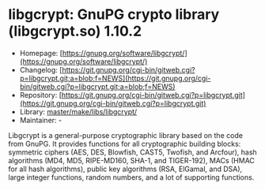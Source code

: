 # libgcrypt: GnuPG crypto library (libgcrypt.so) 1.10.2
 - Homepage: [https://gnupg.org/software/libgcrypt/](https://gnupg.org/software/libgcrypt/)
 - Changelog: [https://git.gnupg.org/cgi-bin/gitweb.cgi?p=libgcrypt.git;a=blob;f=NEWS](https://git.gnupg.org/cgi-bin/gitweb.cgi?p=libgcrypt.git;a=blob;f=NEWS)
 - Repository: [https://git.gnupg.org/cgi-bin/gitweb.cgi?p=libgcrypt.git](https://git.gnupg.org/cgi-bin/gitweb.cgi?p=libgcrypt.git)
 - Library: [master/make/libs/libgcrypt/](https://github.com/Freetz-NG/freetz-ng/tree/master/make/libs/libgcrypt/)
 - Maintainer: -

Libgcrypt is a general-purpose cryptographic library based on the code from GnuPG. It provides functions for all cryptographic building blocks: symmetric ciphers (AES, DES, Blowfish, CAST5, Twofish, and Arcfour), hash algorithms (MD4, MD5, RIPE-MD160, SHA-1, and TIGER-192), MACs (HMAC for all hash algorithms), public key algorithms (RSA, ElGamal, and DSA), large integer functions, random numbers, and a lot of supporting functions.
